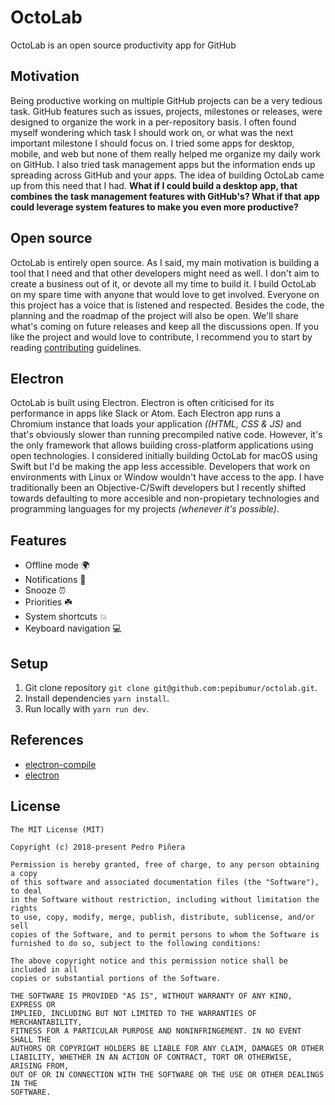 OctoLab
========

OctoLab is an open source productivity app for GitHub

## Motivation

Being productive working on multiple GitHub projects can be a very tedious task. GitHub features such as issues, projects, milestones or releases, were designed to organize the work in a per-repository basis. I often found myself wondering which task I should work on, or what was the next important milestone I should focus on. I tried some apps for desktop, mobile, and web but none of them really helped me organize my daily work on GitHub. I also tried task management apps but the information ends up spreading across GitHub and your apps. The idea of building OctoLab came up from this need that I had. **What if I could build  a desktop app, that combines the task management features with GitHub's? What if that app could leverage system features to make you even more productive?**

## Open source
OctoLab is entirely open source. As I said, my main motivation is building a tool that I need and that other developers might need as well. I don't aim to create a business out of it, or devote all my time to build it. I build OctoLab on my spare time with anyone that would love to get involved. Everyone on this project has a voice that is listened and respected. Besides the code, the planning and the roadmap of the project  will also be open. We'll share what's coming on future releases and keep all the discussions open. If you like the project and would love to contribute, I recommend you to start by reading [contributing](CONTRIBUTING.md) guidelines.

## Electron
OctoLab is built using Electron. Electron is often criticised for its performance in apps like Slack or Atom. Each Electron app runs a Chromium instance that loads your application *((HTML, CSS & JS)* and that's obviously slower than running precompiled native code. However, it's the only framework that allows building cross-platform applications using open technologies. I considered initially building OctoLab for macOS using Swift but I'd be making the app less accessible. Developers that work on environments with Linux or Window wouldn't have access to the app. I have traditionally been an Objective-C/Swift developers but I recently shifted towards defaulting to more accesible and non-propietary technologies and programming languages for my projects *(whenever it's possible)*.

## Features
- Offline mode 🌍
- Notifications 📨
- Snooze ⏰
- Priorities ☘️
- System shortcuts 💥
- Keyboard navigation 💻

## Setup

1. Git clone repository `git clone git@github.com:pepibumur/octolab.git`.
2. Install dependencies `yarn install`.
3. Run locally with `yarn run dev`.

## References

- [electron-compile](https://github.com/electron-userland/electron-compile)
- [electron](https://electronjs.org/)

## License

```
The MIT License (MIT)

Copyright (c) 2018-present Pedro Piñera

Permission is hereby granted, free of charge, to any person obtaining a copy
of this software and associated documentation files (the "Software"), to deal
in the Software without restriction, including without limitation the rights
to use, copy, modify, merge, publish, distribute, sublicense, and/or sell
copies of the Software, and to permit persons to whom the Software is
furnished to do so, subject to the following conditions:

The above copyright notice and this permission notice shall be included in all
copies or substantial portions of the Software.

THE SOFTWARE IS PROVIDED "AS IS", WITHOUT WARRANTY OF ANY KIND, EXPRESS OR
IMPLIED, INCLUDING BUT NOT LIMITED TO THE WARRANTIES OF MERCHANTABILITY,
FITNESS FOR A PARTICULAR PURPOSE AND NONINFRINGEMENT. IN NO EVENT SHALL THE
AUTHORS OR COPYRIGHT HOLDERS BE LIABLE FOR ANY CLAIM, DAMAGES OR OTHER
LIABILITY, WHETHER IN AN ACTION OF CONTRACT, TORT OR OTHERWISE, ARISING FROM,
OUT OF OR IN CONNECTION WITH THE SOFTWARE OR THE USE OR OTHER DEALINGS IN THE
SOFTWARE.
```